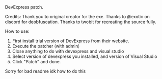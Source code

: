 DevExpress patch.

Credits:
Thank you to original creator for the exe.
Thanks to @exotic on discord for deobfuscation.
Thanks to twobit for recreating the source fully.

How to use:

1. First install trial version of DevExpress from their website.
2. Execute the patcher (with admin)
3. Close anything to do with devexpress and visual studio
4. Select version of devexpress you installed, and version of Visual Studio
5. Click "Patch" and done.

Sorry for bad readme idk how to do this
